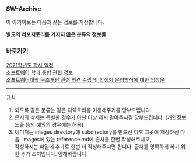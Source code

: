 ### SW-Archive
이 아카이브는 다음과 같은 정보를 저장합니다.

**별도의 리포지토리를 가지지 않은 분류의 정보들**

### 바로가기

[2021학년도 학사 일정](Year%20Schedule/2021학년도_학사일정표_수정.pdf)    
[소프트웨어 학과 통합 관련 정보](https://github.com/SKKU-SWForum/SW-Archive/blob/main/SW_%ED%86%B5%ED%95%A9%EA%B4%80%EB%A0%A8%EC%A0%95%EB%B3%B4.md)    
[소프트웨어대학 구조개편 관련 의견 수립 및 학생회 운영방식에 대한 입장문](https://github.com/SKKU-SWForum/SW-Archive/blob/main/Course%20Information/%ED%95%99%EA%B3%BC%ED%86%B5%ED%95%A9%EA%B4%80%EB%A0%A8_%EC%9E%85%EC%9E%A5%EB%AC%B8.md)
* * *

규칙

1. 되도록 같은 분류는 같은 디렉토리를 이용해주기를 당부드립니다.
2. 문서의 삭제는 특별한 경우가 아닌 이상 하지 말아주시길 당부드립니다. (개인정보 노출 등의 예외의 경우에는 허용)
3. 이미지는 images directory에 subdirectory를 만드신 이후 그곳에 저장하신 다음, images에 있는 reference.md에 출처를 한번 작성해주시고,    
   작성하시는 파일에 추가로 한번 더 작성해주시면 됩니다. 출처를 명확하게 하기 위한 추가 조치입니다. 양해바랍니다.
